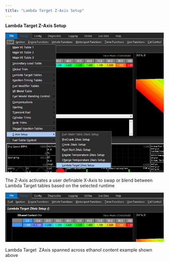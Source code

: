 ```yaml
---
title: "Lambda Target Z-Axis Setup"
---
```


**Lambda Target Z-Axis Setup**


![Image](</img/Z Axis28.jpg>)


The Z-Axis activates a user definable X-Axis to swap or blend between Lambda Target tables based on the selected runtime


![Image](</img/Z Axis29.jpg>)

Lambda Target&nbsp; ZAxis spanned across ethanol content example shown above
